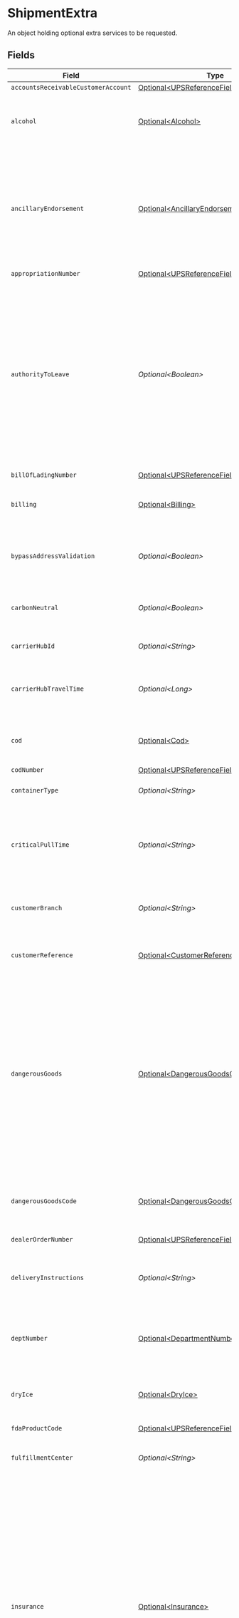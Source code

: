 # ShipmentExtra

An object holding optional extra services to be requested.


## Fields

| Field                                                                                                                                                                                                                                                                                                                                                                                                      | Type                                                                                                                                                                                                                                                                                                                                                                                                       | Required                                                                                                                                                                                                                                                                                                                                                                                                   | Description                                                                                                                                                                                                                                                                                                                                                                                                |
| ---------------------------------------------------------------------------------------------------------------------------------------------------------------------------------------------------------------------------------------------------------------------------------------------------------------------------------------------------------------------------------------------------------- | ---------------------------------------------------------------------------------------------------------------------------------------------------------------------------------------------------------------------------------------------------------------------------------------------------------------------------------------------------------------------------------------------------------- | ---------------------------------------------------------------------------------------------------------------------------------------------------------------------------------------------------------------------------------------------------------------------------------------------------------------------------------------------------------------------------------------------------------- | ---------------------------------------------------------------------------------------------------------------------------------------------------------------------------------------------------------------------------------------------------------------------------------------------------------------------------------------------------------------------------------------------------------- |
| `accountsReceivableCustomerAccount`                                                                                                                                                                                                                                                                                                                                                                        | [Optional\<UPSReferenceFields>](../../models/components/UPSReferenceFields.md)                                                                                                                                                                                                                                                                                                                             | :heavy_minus_sign:                                                                                                                                                                                                                                                                                                                                                                                         | N/A                                                                                                                                                                                                                                                                                                                                                                                                        |
| `alcohol`                                                                                                                                                                                                                                                                                                                                                                                                  | [Optional\<Alcohol>](../../models/components/Alcohol.md)                                                                                                                                                                                                                                                                                                                                                   | :heavy_minus_sign:                                                                                                                                                                                                                                                                                                                                                                                         | Indicates that a shipment contains Alcohol (Fedex and UPS only).                                                                                                                                                                                                                                                                                                                                           |
| `ancillaryEndorsement`                                                                                                                                                                                                                                                                                                                                                                                     | [Optional\<AncillaryEndorsement>](../../models/components/AncillaryEndorsement.md)                                                                                                                                                                                                                                                                                                                         | :heavy_minus_sign:                                                                                                                                                                                                                                                                                                                                                                                         | Specify an ancillary service endorsement to provide the USPS with instructions on how to handle undeliverable-as-addressed pieces (DHL eCommerce only).                                                                                                                                                                                                                                                    |
| `appropriationNumber`                                                                                                                                                                                                                                                                                                                                                                                      | [Optional\<UPSReferenceFields>](../../models/components/UPSReferenceFields.md)                                                                                                                                                                                                                                                                                                                             | :heavy_minus_sign:                                                                                                                                                                                                                                                                                                                                                                                         | N/A                                                                                                                                                                                                                                                                                                                                                                                                        |
| `authorityToLeave`                                                                                                                                                                                                                                                                                                                                                                                         | *Optional\<Boolean>*                                                                                                                                                                                                                                                                                                                                                                                       | :heavy_minus_sign:                                                                                                                                                                                                                                                                                                                                                                                         | Request `true` to give carrier permission to leave the parcel in a safe place if no one answers the <br/>door (where supported). When set to `false`, if no one is available to receive the item, the parcel <br/>will not be left (*surcharges may be applicable).                                                                                                                                        |
| `billOfLadingNumber`                                                                                                                                                                                                                                                                                                                                                                                       | [Optional\<UPSReferenceFields>](../../models/components/UPSReferenceFields.md)                                                                                                                                                                                                                                                                                                                             | :heavy_minus_sign:                                                                                                                                                                                                                                                                                                                                                                                         | N/A                                                                                                                                                                                                                                                                                                                                                                                                        |
| `billing`                                                                                                                                                                                                                                                                                                                                                                                                  | [Optional\<Billing>](../../models/components/Billing.md)                                                                                                                                                                                                                                                                                                                                                   | :heavy_minus_sign:                                                                                                                                                                                                                                                                                                                                                                                         | Specify billing details (UPS, FedEx, and DHL Germany only).                                                                                                                                                                                                                                                                                                                                                |
| `bypassAddressValidation`                                                                                                                                                                                                                                                                                                                                                                                  | *Optional\<Boolean>*                                                                                                                                                                                                                                                                                                                                                                                       | :heavy_minus_sign:                                                                                                                                                                                                                                                                                                                                                                                         | Bypasses address validation (USPS, UPS, & LaserShip only).                                                                                                                                                                                                                                                                                                                                                 |
| `carbonNeutral`                                                                                                                                                                                                                                                                                                                                                                                            | *Optional\<Boolean>*                                                                                                                                                                                                                                                                                                                                                                                       | :heavy_minus_sign:                                                                                                                                                                                                                                                                                                                                                                                         | Request carbon offsets by passing true (UPS only).                                                                                                                                                                                                                                                                                                                                                         |
| `carrierHubId`                                                                                                                                                                                                                                                                                                                                                                                             | *Optional\<String>*                                                                                                                                                                                                                                                                                                                                                                                        | :heavy_minus_sign:                                                                                                                                                                                                                                                                                                                                                                                         | Identifies the carrier injection site.                                                                                                                                                                                                                                                                                                                                                                     |
| `carrierHubTravelTime`                                                                                                                                                                                                                                                                                                                                                                                     | *Optional\<Long>*                                                                                                                                                                                                                                                                                                                                                                                          | :heavy_minus_sign:                                                                                                                                                                                                                                                                                                                                                                                         | Travel time in hours from fulfillment center to carrier injection site.                                                                                                                                                                                                                                                                                                                                    |
| `cod`                                                                                                                                                                                                                                                                                                                                                                                                      | [Optional\<Cod>](../../models/components/Cod.md)                                                                                                                                                                                                                                                                                                                                                           | :heavy_minus_sign:                                                                                                                                                                                                                                                                                                                                                                                         | Specify collection on delivery details (UPS only).                                                                                                                                                                                                                                                                                                                                                         |
| `codNumber`                                                                                                                                                                                                                                                                                                                                                                                                | [Optional\<UPSReferenceFields>](../../models/components/UPSReferenceFields.md)                                                                                                                                                                                                                                                                                                                             | :heavy_minus_sign:                                                                                                                                                                                                                                                                                                                                                                                         | N/A                                                                                                                                                                                                                                                                                                                                                                                                        |
| `containerType`                                                                                                                                                                                                                                                                                                                                                                                            | *Optional\<String>*                                                                                                                                                                                                                                                                                                                                                                                        | :heavy_minus_sign:                                                                                                                                                                                                                                                                                                                                                                                         | Specify container type.                                                                                                                                                                                                                                                                                                                                                                                    |
| `criticalPullTime`                                                                                                                                                                                                                                                                                                                                                                                         | *Optional\<String>*                                                                                                                                                                                                                                                                                                                                                                                        | :heavy_minus_sign:                                                                                                                                                                                                                                                                                                                                                                                         | Carrier arrival time to pickup packages from the fulfillment center. <br/>UTC format: `%Y-%m-%dT%H:%M:%SZ`                                                                                                                                                                                                                                                                                                 |
| `customerBranch`                                                                                                                                                                                                                                                                                                                                                                                           | *Optional\<String>*                                                                                                                                                                                                                                                                                                                                                                                        | :heavy_minus_sign:                                                                                                                                                                                                                                                                                                                                                                                         | Specify customer branch (Lasership only).                                                                                                                                                                                                                                                                                                                                                                  |
| `customerReference`                                                                                                                                                                                                                                                                                                                                                                                        | [Optional\<CustomerReference>](../../models/components/CustomerReference.md)                                                                                                                                                                                                                                                                                                                               | :heavy_minus_sign:                                                                                                                                                                                                                                                                                                                                                                                         | Specify the reference field on the label (FedEx and UPS only).                                                                                                                                                                                                                                                                                                                                             |
| `dangerousGoods`                                                                                                                                                                                                                                                                                                                                                                                           | [Optional\<DangerousGoodsObject>](../../models/components/DangerousGoodsObject.md)                                                                                                                                                                                                                                                                                                                         | :heavy_minus_sign:                                                                                                                                                                                                                                                                                                                                                                                         | Container for specifying the presence of dangerous materials. This is specific to USPS, and if any contents<br/>are provided, only certain USPS service levels will be eligible. For more information, see our<br/><a href="https://docs.goshippo.com/docs/shipments/hazmat/">guide on hazardous or dangerous materials shipping</a>.                                                                      |
| `dangerousGoodsCode`                                                                                                                                                                                                                                                                                                                                                                                       | [Optional\<DangerousGoodsCode>](../../models/components/DangerousGoodsCode.md)                                                                                                                                                                                                                                                                                                                             | :heavy_minus_sign:                                                                                                                                                                                                                                                                                                                                                                                         | Dangerous Goods Code (DHL eCommerce only). See <a href="https://api-legacy.dhlecs.com/docs/v2/appendix.html#dangerous-goods">Category Codes</a>                                                                                                                                                                                                                                                            |
| `dealerOrderNumber`                                                                                                                                                                                                                                                                                                                                                                                        | [Optional\<UPSReferenceFields>](../../models/components/UPSReferenceFields.md)                                                                                                                                                                                                                                                                                                                             | :heavy_minus_sign:                                                                                                                                                                                                                                                                                                                                                                                         | N/A                                                                                                                                                                                                                                                                                                                                                                                                        |
| `deliveryInstructions`                                                                                                                                                                                                                                                                                                                                                                                     | *Optional\<String>*                                                                                                                                                                                                                                                                                                                                                                                        | :heavy_minus_sign:                                                                                                                                                                                                                                                                                                                                                                                         | Specify delivery instructions. Up to 500 characters. (FedEx and OnTrac only).                                                                                                                                                                                                                                                                                                                              |
| `deptNumber`                                                                                                                                                                                                                                                                                                                                                                                               | [Optional\<DepartmentNumber>](../../models/components/DepartmentNumber.md)                                                                                                                                                                                                                                                                                                                                 | :heavy_minus_sign:                                                                                                                                                                                                                                                                                                                                                                                         | Specify the department number field on the label (FedEx and UPS only).                                                                                                                                                                                                                                                                                                                                     |
| `dryIce`                                                                                                                                                                                                                                                                                                                                                                                                   | [Optional\<DryIce>](../../models/components/DryIce.md)                                                                                                                                                                                                                                                                                                                                                     | :heavy_minus_sign:                                                                                                                                                                                                                                                                                                                                                                                         | Specify that the package contains Dry Ice (FedEx, Veho, and UPS only).                                                                                                                                                                                                                                                                                                                                     |
| `fdaProductCode`                                                                                                                                                                                                                                                                                                                                                                                           | [Optional\<UPSReferenceFields>](../../models/components/UPSReferenceFields.md)                                                                                                                                                                                                                                                                                                                             | :heavy_minus_sign:                                                                                                                                                                                                                                                                                                                                                                                         | N/A                                                                                                                                                                                                                                                                                                                                                                                                        |
| `fulfillmentCenter`                                                                                                                                                                                                                                                                                                                                                                                        | *Optional\<String>*                                                                                                                                                                                                                                                                                                                                                                                        | :heavy_minus_sign:                                                                                                                                                                                                                                                                                                                                                                                         | The fulfilment center where the package originates from.                                                                                                                                                                                                                                                                                                                                                   |
| `insurance`                                                                                                                                                                                                                                                                                                                                                                                                | [Optional\<Insurance>](../../models/components/Insurance.md)                                                                                                                                                                                                                                                                                                                                               | :heavy_minus_sign:                                                                                                                                                                                                                                                                                                                                                                                         | To add 3rd party insurance powered by <a href="https://docs.goshippo.com/docs/shipments/shippinginsurance/">XCover</a>, <br/>specify <br> `amount`, `content`, and `currency`. <br> Alternatively, you can choose carrier provided insurance <br/>by additionally specifying `provider` (UPS, FedEx and OnTrac only). <br><br> If you do not want to add insurance <br/>to your shipment, do not set these parameters. |
| `invoiceNumber`                                                                                                                                                                                                                                                                                                                                                                                            | [Optional\<InvoiceNumber>](../../models/components/InvoiceNumber.md)                                                                                                                                                                                                                                                                                                                                       | :heavy_minus_sign:                                                                                                                                                                                                                                                                                                                                                                                         | Specify the invoice number field on the label (FedEx and UPS only).                                                                                                                                                                                                                                                                                                                                        |
| `isReturn`                                                                                                                                                                                                                                                                                                                                                                                                 | *Optional\<Boolean>*                                                                                                                                                                                                                                                                                                                                                                                       | :heavy_minus_sign:                                                                                                                                                                                                                                                                                                                                                                                         | This field specifies if it is a scan-based return shipment. See the <a href="https://docs.goshippo.com/docs/shipments/returns/">Create a return shipment</a> section for more details.                                                                                                                                                                                                                     |
| `lasershipAttrs`                                                                                                                                                                                                                                                                                                                                                                                           | List\<[ShipmentExtraLasershipAttributesEnum](../../models/components/ShipmentExtraLasershipAttributesEnum.md)>                                                                                                                                                                                                                                                                                             | :heavy_minus_sign:                                                                                                                                                                                                                                                                                                                                                                                         | Specify Lasership Attributes (Lasership only). Multiple options accepted.                                                                                                                                                                                                                                                                                                                                  |
| `lasershipDeclaredValue`                                                                                                                                                                                                                                                                                                                                                                                   | *Optional\<String>*                                                                                                                                                                                                                                                                                                                                                                                        | :heavy_minus_sign:                                                                                                                                                                                                                                                                                                                                                                                         | Declared value (Lasership only). Defaults to `50.00`.                                                                                                                                                                                                                                                                                                                                                      |
| `manifestNumber`                                                                                                                                                                                                                                                                                                                                                                                           | [Optional\<UPSReferenceFields>](../../models/components/UPSReferenceFields.md)                                                                                                                                                                                                                                                                                                                             | :heavy_minus_sign:                                                                                                                                                                                                                                                                                                                                                                                         | N/A                                                                                                                                                                                                                                                                                                                                                                                                        |
| `modelNumber`                                                                                                                                                                                                                                                                                                                                                                                              | [Optional\<UPSReferenceFields>](../../models/components/UPSReferenceFields.md)                                                                                                                                                                                                                                                                                                                             | :heavy_minus_sign:                                                                                                                                                                                                                                                                                                                                                                                         | N/A                                                                                                                                                                                                                                                                                                                                                                                                        |
| `partNumber`                                                                                                                                                                                                                                                                                                                                                                                               | [Optional\<UPSReferenceFields>](../../models/components/UPSReferenceFields.md)                                                                                                                                                                                                                                                                                                                             | :heavy_minus_sign:                                                                                                                                                                                                                                                                                                                                                                                         | N/A                                                                                                                                                                                                                                                                                                                                                                                                        |
| `poNumber`                                                                                                                                                                                                                                                                                                                                                                                                 | [Optional\<PoNumber>](../../models/components/PoNumber.md)                                                                                                                                                                                                                                                                                                                                                 | :heavy_minus_sign:                                                                                                                                                                                                                                                                                                                                                                                         | Specify the PO number field on the label (FedEx and UPS only).                                                                                                                                                                                                                                                                                                                                             |
| `preferredDeliveryTimeframe`                                                                                                                                                                                                                                                                                                                                                                               | [Optional\<PreferredDeliveryTimeframe>](../../models/components/PreferredDeliveryTimeframe.md)                                                                                                                                                                                                                                                                                                             | :heavy_minus_sign:                                                                                                                                                                                                                                                                                                                                                                                         | Required for DHL Germany Paket Sameday. Designates a desired timeframe for delivery. Format is `HHMMHHMM`                                                                                                                                                                                                                                                                                                  |
| `premium`                                                                                                                                                                                                                                                                                                                                                                                                  | *Optional\<Boolean>*                                                                                                                                                                                                                                                                                                                                                                                       | :heavy_minus_sign:                                                                                                                                                                                                                                                                                                                                                                                         | Add premium service to a shipment (DHL Germany international shipments only).                                                                                                                                                                                                                                                                                                                              |
| `productionCode`                                                                                                                                                                                                                                                                                                                                                                                           | [Optional\<UPSReferenceFields>](../../models/components/UPSReferenceFields.md)                                                                                                                                                                                                                                                                                                                             | :heavy_minus_sign:                                                                                                                                                                                                                                                                                                                                                                                         | N/A                                                                                                                                                                                                                                                                                                                                                                                                        |
| `purchaseRequestNumber`                                                                                                                                                                                                                                                                                                                                                                                    | [Optional\<UPSReferenceFields>](../../models/components/UPSReferenceFields.md)                                                                                                                                                                                                                                                                                                                             | :heavy_minus_sign:                                                                                                                                                                                                                                                                                                                                                                                         | N/A                                                                                                                                                                                                                                                                                                                                                                                                        |
| `qrCodeRequested`                                                                                                                                                                                                                                                                                                                                                                                          | *Optional\<Boolean>*                                                                                                                                                                                                                                                                                                                                                                                       | :heavy_minus_sign:                                                                                                                                                                                                                                                                                                                                                                                         | Request a QR code for a given transaction when creating a shipping label (USPS domestic and Evri UK only).                                                                                                                                                                                                                                                                                                 |
| `reference1`                                                                                                                                                                                                                                                                                                                                                                                               | *Optional\<String>*                                                                                                                                                                                                                                                                                                                                                                                        | :heavy_minus_sign:                                                                                                                                                                                                                                                                                                                                                                                         | Optional text to be printed on the shipping label if supported by carrier. Up to 50 characters.                                                                                                                                                                                                                                                                                                            |
| `reference2`                                                                                                                                                                                                                                                                                                                                                                                               | *Optional\<String>*                                                                                                                                                                                                                                                                                                                                                                                        | :heavy_minus_sign:                                                                                                                                                                                                                                                                                                                                                                                         | Optional text to be printed on the shipping label if supported by carrier. Up to 50 characters. For DHL eCommerce, this field can be used for billing reference.                                                                                                                                                                                                                                           |
| `requestRetailRates`                                                                                                                                                                                                                                                                                                                                                                                       | *Optional\<Boolean>*                                                                                                                                                                                                                                                                                                                                                                                       | :heavy_minus_sign:                                                                                                                                                                                                                                                                                                                                                                                         | Returns retail rates instead of account-based rates (UPS and FedEx only).                                                                                                                                                                                                                                                                                                                                  |
| `returnServiceType`                                                                                                                                                                                                                                                                                                                                                                                        | [Optional\<ReturnServiceType>](../../models/components/ReturnServiceType.md)                                                                                                                                                                                                                                                                                                                               | :heavy_minus_sign:                                                                                                                                                                                                                                                                                                                                                                                         | Request additional return option for return shipments (UPS and Lasership only).                                                                                                                                                                                                                                                                                                                            |
| `rmaNumber`                                                                                                                                                                                                                                                                                                                                                                                                | [Optional\<RmaNumber>](../../models/components/RmaNumber.md)                                                                                                                                                                                                                                                                                                                                               | :heavy_minus_sign:                                                                                                                                                                                                                                                                                                                                                                                         | Specify the RMA number field on the label (FedEx and UPS only).                                                                                                                                                                                                                                                                                                                                            |
| `saturdayDelivery`                                                                                                                                                                                                                                                                                                                                                                                         | *Optional\<Boolean>*                                                                                                                                                                                                                                                                                                                                                                                       | :heavy_minus_sign:                                                                                                                                                                                                                                                                                                                                                                                         | Marks shipment as to be delivered on a Saturday.                                                                                                                                                                                                                                                                                                                                                           |
| `salespersonNumber`                                                                                                                                                                                                                                                                                                                                                                                        | [Optional\<UPSReferenceFields>](../../models/components/UPSReferenceFields.md)                                                                                                                                                                                                                                                                                                                             | :heavy_minus_sign:                                                                                                                                                                                                                                                                                                                                                                                         | N/A                                                                                                                                                                                                                                                                                                                                                                                                        |
| `serialNumber`                                                                                                                                                                                                                                                                                                                                                                                             | [Optional\<UPSReferenceFields>](../../models/components/UPSReferenceFields.md)                                                                                                                                                                                                                                                                                                                             | :heavy_minus_sign:                                                                                                                                                                                                                                                                                                                                                                                         | N/A                                                                                                                                                                                                                                                                                                                                                                                                        |
| `signatureConfirmation`                                                                                                                                                                                                                                                                                                                                                                                    | [Optional\<SignatureConfirmation>](../../models/components/SignatureConfirmation.md)                                                                                                                                                                                                                                                                                                                       | :heavy_minus_sign:                                                                                                                                                                                                                                                                                                                                                                                         | Request standard or adult signature confirmation. You can alternatively request Certified Mail (USPS only) <br/>or Indirect signature (FedEx only) or Carrier Confirmation (Deutsche Post only).                                                                                                                                                                                                           |
| `storeNumber`                                                                                                                                                                                                                                                                                                                                                                                              | [Optional\<UPSReferenceFields>](../../models/components/UPSReferenceFields.md)                                                                                                                                                                                                                                                                                                                             | :heavy_minus_sign:                                                                                                                                                                                                                                                                                                                                                                                         | N/A                                                                                                                                                                                                                                                                                                                                                                                                        |
| `transactionReferenceNumber`                                                                                                                                                                                                                                                                                                                                                                               | [Optional\<UPSReferenceFields>](../../models/components/UPSReferenceFields.md)                                                                                                                                                                                                                                                                                                                             | :heavy_minus_sign:                                                                                                                                                                                                                                                                                                                                                                                         | N/A                                                                                                                                                                                                                                                                                                                                                                                                        |